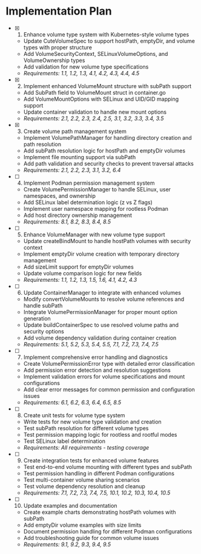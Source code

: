 # Implementation Plan

- [x] 1. Enhance volume type system with Kubernetes-style volume types
  - Update CuteVolumeSpec to support hostPath, emptyDir, and volume types with proper structure
  - Add VolumeSecurityContext, SELinuxVolumeOptions, and VolumeOwnership types
  - Add validation for new volume type specifications
  - _Requirements: 1.1, 1.2, 1.3, 4.1, 4.2, 4.3, 4.4, 4.5_

- [x] 2. Implement enhanced VolumeMount structure with subPath support
  - Add SubPath field to VolumeMount struct in container.go
  - Add VolumeMountOptions with SELinux and UID/GID mapping support
  - Update container validation to handle new mount options
  - _Requirements: 2.1, 2.2, 2.3, 2.4, 2.5, 3.1, 3.2, 3.3, 3.4, 3.5_

- [x] 3. Create volume path management system
  - Implement VolumePathManager for handling directory creation and path resolution
  - Add subPath resolution logic for hostPath and emptyDir volumes
  - Implement file mounting support via subPath
  - Add path validation and security checks to prevent traversal attacks
  - _Requirements: 2.1, 2.2, 2.3, 3.1, 3.2, 6.4_

- [ ] 4. Implement Podman permission management system
  - Create VolumePermissionManager to handle SELinux, user namespaces, and ownership
  - Add SELinux label determination logic (z vs Z flags)
  - Implement user namespace mapping for rootless Podman
  - Add host directory ownership management
  - _Requirements: 8.1, 8.2, 8.3, 8.4, 8.5_

- [ ] 5. Enhance VolumeManager with new volume type support
  - Update createBindMount to handle hostPath volumes with security context
  - Implement emptyDir volume creation with temporary directory management
  - Add sizeLimit support for emptyDir volumes
  - Update volume comparison logic for new fields
  - _Requirements: 1.1, 1.2, 1.3, 1.5, 1.6, 4.1, 4.2, 4.3_

- [ ] 6. Update ContainerManager to integrate with enhanced volumes
  - Modify convertVolumeMounts to resolve volume references and handle subPath
  - Integrate VolumePermissionManager for proper mount option generation
  - Update buildContainerSpec to use resolved volume paths and security options
  - Add volume dependency validation during container creation
  - _Requirements: 5.1, 5.2, 5.3, 5.4, 5.5, 7.1, 7.2, 7.3, 7.4, 7.5_

- [ ] 7. Implement comprehensive error handling and diagnostics
  - Create VolumePermissionError type with detailed error classification
  - Add permission error detection and resolution suggestions
  - Implement validation errors for volume specifications and mount configurations
  - Add clear error messages for common permission and configuration issues
  - _Requirements: 6.1, 6.2, 6.3, 6.4, 6.5, 8.5_

- [ ] 8. Create unit tests for volume type system
  - Write tests for new volume type validation and creation
  - Test subPath resolution for different volume types
  - Test permission mapping logic for rootless and rootful modes
  - Test SELinux label determination
  - _Requirements: All requirements - testing coverage_

- [ ] 9. Create integration tests for enhanced volume features
  - Test end-to-end volume mounting with different types and subPath
  - Test permission handling in different Podman configurations
  - Test multi-container volume sharing scenarios
  - Test volume dependency resolution and cleanup
  - _Requirements: 7.1, 7.2, 7.3, 7.4, 7.5, 10.1, 10.2, 10.3, 10.4, 10.5_

- [ ] 10. Update examples and documentation
  - Create example charts demonstrating hostPath volumes with subPath
  - Add emptyDir volume examples with size limits
  - Document permission handling for different Podman configurations
  - Add troubleshooting guide for common volume issues
  - _Requirements: 9.1, 9.2, 9.3, 9.4, 9.5_